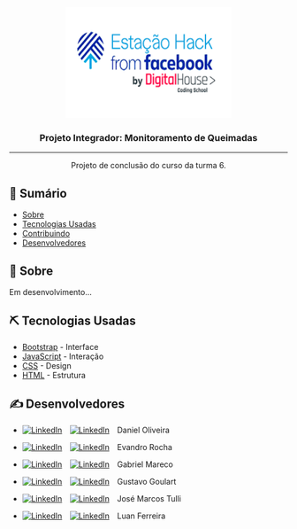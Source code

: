 <p align="center">
  <a href="" rel="noopener">
  <img width=300px height=200px src="./img/logoEstacaoHack.png" alt="Logo do curso"></a>
</p>

<h3 align="center">Projeto Integrador: Monitoramento de Queimadas</h3>

---

<p align="center"> Projeto de conclusão do curso da turma 6.
    <br>
</p>

## 📝 Sumário

- [Sobre](#sobre)
- [Tecnologias Usadas](#tecnologias-usadas)
- [Contribuindo](./CONTRIBUTING.md)
- [Desenvolvedores](#desenvolvedores)

## 🧐 Sobre <a name = "sobre"></a>

Em desenvolvimento...

## ⛏️ Tecnologias Usadas <a name = "tecnologias-usadas"></a>

- [Bootstrap](https://getbootstrap.com/) - Interface 
- [JavaScript](https://developer.mozilla.org/pt-BR/docs/Aprender/JavaScript) - Interação
- [CSS](https://www.w3schools.com/css/) - Design
- [HTML](https://developer.mozilla.org/pt-BR/docs/Web/HTML) - Estrutura

## ✍️ Desenvolvedores <a name = "desenvolvedores"></a>

- [![LinkedIn](https://icons.iconarchive.com/icons/danleech/simple/16/linkedin-icon.png "LinkedIn")](https://www.linkedin.com/in/danielbarrosdeoliveira) [![LinkedIn](https://icons.iconarchive.com/icons/papirus-team/papirus-apps/16/github-icon.png "GitHub")](https://github.com/danielbarrosdeoliveira) Daniel Oliveira

- [![LinkedIn](https://icons.iconarchive.com/icons/danleech/simple/16/linkedin-icon.png "LinkedIn")](https://www.linkedin.com/in/evandrorochadacunha) [![LinkedIn](https://icons.iconarchive.com/icons/papirus-team/papirus-apps/16/github-icon.png "GitHub")](https://github.com/evandrordacunha) Evandro Rocha

- [![LinkedIn](https://icons.iconarchive.com/icons/danleech/simple/16/linkedin-icon.png "LinkedIn")](https://www.linkedin.com/in/gabriel-souto-416b731ab/) [![LinkedIn](https://icons.iconarchive.com/icons/papirus-team/papirus-apps/16/github-icon.png "GitHub")](https://github.com/gabrielmbs) Gabriel Mareco

- [![LinkedIn](https://icons.iconarchive.com/icons/danleech/simple/16/linkedin-icon.png "LinkedIn")](https://www.linkedin.com/in/) [![LinkedIn](https://icons.iconarchive.com/icons/papirus-team/papirus-apps/16/github-icon.png "GitHub")](https://github.com/) Gustavo Goulart

- [![LinkedIn](https://icons.iconarchive.com/icons/danleech/simple/16/linkedin-icon.png "LinkedIn")](https://www.linkedin.com/in/josetulli) [![LinkedIn](https://icons.iconarchive.com/icons/papirus-team/papirus-apps/16/github-icon.png "GitHub")](https://github.com/jmtulli) José Marcos Tulli

- [![LinkedIn](https://icons.iconarchive.com/icons/danleech/simple/16/linkedin-icon.png "LinkedIn")](https://www.linkedin.com/in/luanferreira-) [![LinkedIn](https://icons.iconarchive.com/icons/papirus-team/papirus-apps/16/github-icon.png "GitHub")](https://github.com/) Luan Ferreira
